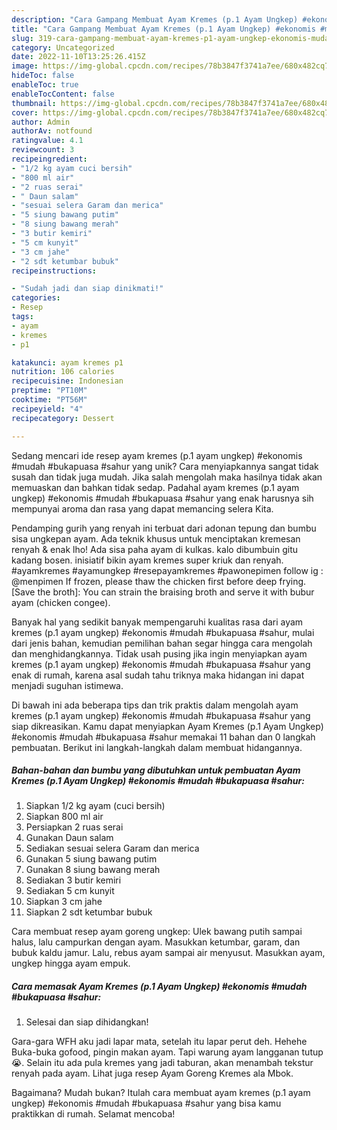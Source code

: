 ```yaml
---
description: "Cara Gampang Membuat Ayam Kremes (p.1 Ayam Ungkep) #ekonomis #mudah #bukapuasa #sahur yang Bisa Manjain Lidah"
title: "Cara Gampang Membuat Ayam Kremes (p.1 Ayam Ungkep) #ekonomis #mudah #bukapuasa #sahur yang Bisa Manjain Lidah"
slug: 319-cara-gampang-membuat-ayam-kremes-p1-ayam-ungkep-ekonomis-mudah-bukapuasa-sahur-yang-bisa-manjain-lidah
category: Uncategorized
date: 2022-11-10T13:25:26.415Z
image: https://img-global.cpcdn.com/recipes/78b3847f3741a7ee/680x482cq70/ayam-kremes-p1-ayam-ungkep-ekonomis-mudah-bukapuasa-sahur-foto-resep-utama.jpg
hideToc: false
enableToc: true
enableTocContent: false
thumbnail: https://img-global.cpcdn.com/recipes/78b3847f3741a7ee/680x482cq70/ayam-kremes-p1-ayam-ungkep-ekonomis-mudah-bukapuasa-sahur-foto-resep-utama.jpg
cover: https://img-global.cpcdn.com/recipes/78b3847f3741a7ee/680x482cq70/ayam-kremes-p1-ayam-ungkep-ekonomis-mudah-bukapuasa-sahur-foto-resep-utama.jpg
author: Admin
authorAv: notfound
ratingvalue: 4.1
reviewcount: 3
recipeingredient:
- "1/2 kg ayam cuci bersih"
- "800 ml air"
- "2 ruas serai"
- " Daun salam"
- "sesuai selera Garam dan merica"
- "5 siung bawang putim"
- "8 siung bawang merah"
- "3 butir kemiri"
- "5 cm kunyit"
- "3 cm jahe"
- "2 sdt ketumbar bubuk"
recipeinstructions:

- "Sudah jadi dan siap dinikmati!"
categories:
- Resep
tags:
- ayam
- kremes
- p1

katakunci: ayam kremes p1 
nutrition: 106 calories
recipecuisine: Indonesian
preptime: "PT10M"
cooktime: "PT56M"
recipeyield: "4"
recipecategory: Dessert

---
```





Sedang mencari ide resep ayam kremes (p.1 ayam ungkep) #ekonomis #mudah #bukapuasa #sahur yang unik? Cara menyiapkannya sangat tidak susah dan tidak juga mudah. Jika salah mengolah maka hasilnya tidak akan memuaskan dan bahkan tidak sedap. Padahal ayam kremes (p.1 ayam ungkep) #ekonomis #mudah #bukapuasa #sahur yang enak harusnya sih mempunyai aroma dan rasa yang dapat memancing selera Kita.





Pendamping gurih yang renyah ini terbuat dari adonan tepung dan bumbu sisa ungkepan ayam. Ada teknik khusus untuk menciptakan kremesan renyah &amp; enak lho! Ada sisa paha ayam di kulkas. kalo dibumbuin gitu kadang bosen. inisiatif bikin ayam kremes super kriuk dan renyah. #ayamkremes #ayamungkep #resepayamkremes #pawonepimen follow ig : @menpimen If frozen, please thaw the chicken first before deep frying. [Save the broth]: You can strain the braising broth and serve it with bubur ayam (chicken congee).

Banyak hal yang sedikit banyak mempengaruhi kualitas rasa dari ayam kremes (p.1 ayam ungkep) #ekonomis #mudah #bukapuasa #sahur, mulai dari jenis bahan, kemudian pemilihan bahan segar hingga cara mengolah dan menghidangkannya. Tidak usah pusing jika ingin menyiapkan ayam kremes (p.1 ayam ungkep) #ekonomis #mudah #bukapuasa #sahur yang enak di rumah, karena asal sudah tahu triknya maka hidangan ini dapat menjadi suguhan istimewa.






Di bawah ini ada beberapa tips dan trik praktis dalam mengolah ayam kremes (p.1 ayam ungkep) #ekonomis #mudah #bukapuasa #sahur yang siap dikreasikan. Kamu dapat menyiapkan Ayam Kremes (p.1 Ayam Ungkep) #ekonomis #mudah #bukapuasa #sahur memakai 11 bahan dan 0 langkah pembuatan. Berikut ini langkah-langkah dalam membuat hidangannya.

<!--inarticleads1-->

##### Bahan-bahan dan bumbu yang dibutuhkan untuk pembuatan Ayam Kremes (p.1 Ayam Ungkep) #ekonomis #mudah #bukapuasa #sahur:

1. Siapkan 1/2 kg ayam (cuci bersih)
1. Siapkan 800 ml air
1. Persiapkan 2 ruas serai
1. Gunakan  Daun salam
1. Sediakan sesuai selera Garam dan merica
1. Gunakan 5 siung bawang putim
1. Gunakan 8 siung bawang merah
1. Sediakan 3 butir kemiri
1. Sediakan 5 cm kunyit
1. Siapkan 3 cm jahe
1. Siapkan 2 sdt ketumbar bubuk


Cara membuat resep ayam goreng ungkep: Ulek bawang putih sampai halus, lalu campurkan dengan ayam. Masukkan ketumbar, garam, dan bubuk kaldu jamur. Lalu, rebus ayam sampai air menyusut. Masukkan ayam, ungkep hingga ayam empuk. 

<!--inarticleads2-->

##### Cara memasak Ayam Kremes (p.1 Ayam Ungkep) #ekonomis #mudah #bukapuasa #sahur:


1. Selesai dan siap dihidangkan!

Gara-gara WFH aku jadi lapar mata, setelah itu lapar perut deh. Hehehe Buka-buka gofood, pingin makan ayam. Tapi warung ayam langganan tutup 😭. Selain itu ada pula kremes yang jadi taburan, akan menambah tekstur renyah pada ayam. Lihat juga resep Ayam Goreng Kremes ala Mbok. 

Bagaimana? Mudah bukan? Itulah cara membuat ayam kremes (p.1 ayam ungkep) #ekonomis #mudah #bukapuasa #sahur yang bisa kamu praktikkan di rumah. Selamat mencoba!
